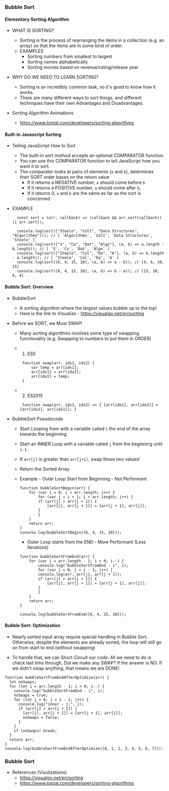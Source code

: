 ### Bubble Sort

#### Elementary Sorting Algorithm

- WHAT IS SORTING?

  - Sorting is the process of rearranging the items in a collection (e.g. an array) so that the items are in some kind of order.
  - EXAMPLES
    - Sorting numbers from smallest to largest
    - Sorting names alphabetically
    - Sorting movies based on revenue/rating/release year

- WHY DO WE NEED TO LEARN SORTING?

  - Sorting is an incredibly common task, so it's good to know how it works.
  - There are many different ways to sort things, and different techniques have their own Advantages and Disadvantages.

- Sorting Algorithm Animations

  - https://www.toptal.com/developers/sorting-algorithms

#### Built-in Javascript Sorting

- Telling JavaScript How to Sort

  - The built-in sort method accepts an optional COMPARATOR function.
  - You can use this COMPARATOR function to tell JavaScript how you want it to sort.
  - The comparator looks at pairs of elements (`a` and `b`), determines their SORT order bases on the return value
    - If it returns a NEGATIVE number, `a` should come before `b`
    - If it returns a POSITIVE number, `a` should come after `b`,
    - If it returns 0, `a` and `b` are the same as far as the sort is concerned

- EXAMPLE

  ```
    const sort = (arr, callback) => (callback && arr.sort(callback)) || arr.sort();

    console.log(sort(["Steele", "Colt", "Data Structures", "Algorithms"])); // [ 'Algorithms', 'Colt', 'Data Structures', 'Steele' ]
    console.log(sort(["S", "Co", "Dat", "Algo"], (a, b) => a.length - b.length)); // [ 'S', 'Co', 'Dat', 'Algo' ]
    console.log(sort(["Steele", "Col", "Da", "A"], (a, b) => b.length - a.length)); // [ 'Steele', 'Col', 'Da', 'A' ]
    console.log(sort([6, 4, 15, 10], (a, b) => a - b)); // [4, 6, 10, 15]
    console.log(sort([6, 4, 15, 10], (a, b) => b - a)); // [15, 10, 6, 4]
  ```

#### Bubble Sort: Overview

- BubbleSort

  - A sorting algorithm where the largest values bubble up to the top!
  - Here is the link to Visualize - https://visualgo.net/en/sorting

- Before we SORT, we Must SWAP!

  - Many sorting algorithms involves some type of swapping functionality (e.g. Swapping to numbers to put them in ORDER)
  - 1. ES5
    ```
     function swap(arr, idx1, idx2) {
         var temp = arr[idx1];
         arr[idx1] = arr[idx2];
         arr[idx2] = temp;
     }
    ```
  - 2. ES2015

    ```
     function swap(arr, idx1, idx2) => { [arr[idx1], arr[idx2]] = [arr[idx2], arr[idx1]]; }
    ```

- BubbleSort Pseudocode

  - Start Looping from with a variable called `i` the end of the array towards the beginning.
  - Start an INNER Loop with a variable called `j` from the beginning until `i-1`.
  - If `arr[j]` is greater than `arr[j+1]`, swap those two values!
  - Return the Sorted Array

  - Example - Outer Loop Start from Beginning - Not Performant

    ```
    function bubbleSortBegin(arr) {
        for (var i = 0; i < arr.length; i++) {
            for (var j = i + 1; j < arr.length; j++) {
            if (arr[j] > arr[j + 1]) {
                [arr[j], arr[j + 1]] = [arr[j + 1], arr[j]];
            }
            }
        }
        return arr;
    }
    console.log(bubbleSortBegin([6, 4, 15, 10]));

    ```

    - Outer Loop starts from the END - More Performant (Less Iterations)

    ```
    function bubbleSortFromEnd(arr) {
        for (var i = arr.length - 1; i > 0; i--) {
            console.log("bubbleSortFromEnd - i", i);
            for (var j = 0; j > i - 1; j++) {
            console.log(arr, arr[j], arr[j + 1]);
            if (arr[j] > arr[j + 1]) {
                [arr[j], arr[j + 1]] = [arr[j + 1], arr[j]];
            }
            }
        }
        return arr;
    }

    console.log(bubbleSortFromEnd([6, 4, 15, 10]));
    ```

#### Bubble Sort: Optimization

- Nearly sorted input array require special handling in Bubble Sort.
  Otherwise, despite the elements are already sorted, the loop will still go on from start to end (without swapping)

- To handle that, we can Short-Circuit our code. All we need to do is check last time through, Did we make any SWAP?
  If the answer is NO. If we didn't swap anything, that means we are DONE!

```
function bubbleSortFromEndAfterOptimize(arr) {
  let noSwaps;
  for (let i = arr.length - 1; i > 0; i--) {
    console.log("bubbleSortFromEnd - i", i);
    noSwaps = true;
    for (let j = 0; j < i - 1; j++) {
      console.log("inner - j:", i);
      if (arr[j] > arr[j + 1]) {
        [arr[j], arr[j + 1]] = [arr[j + 1], arr[j]];
        noSwaps = false;
      }
    }
    if (noSwaps) break;
  }
  return arr;
}
console.log(bubbleSortFromEndAfterOptimize([8, 1, 2, 3, 4, 5, 6, 7]));
```

### Bubble Sort

- References (Visulizations)
  - https://visualgo.net/en/sorting
  - https://www.toptal.com/developers/sorting-algorithms
